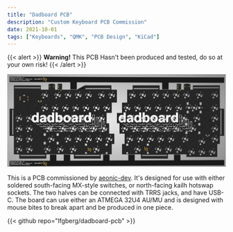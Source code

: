 ```yaml
---
title: "Dadboard PCB"
description: "Custom Keyboard PCB Commission"
date: 2021-10-01
tags: ["Keyboards", "QMK", "PCB Design", "KiCad"]
---
```

{{< alert >}}
**Warning!** This PCB Hasn't been produced and tested, do so at your own risk!
{{< /alert >}}

![PCB Image](featured.png "KiCad Render of the front of the Dadboard PCB")

This is a PCB commissioned by [aeonic-dev](https://github.com/aeonic-dev "Aeonic's GitHub"). It's designed for use with either soldered south-facing MX-style switches, or north-facing kailh hotswap sockets. The two halves can be connected with TRRS jacks, and have USB-C. The board can use either an ATMEGA 32U4 AU/MU and is designed with mouse bites to break apart and be produced in one piece.

{{< github repo="lfgberg/dadboard-pcb" >}}
